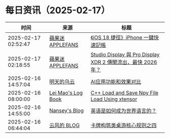 ﻿# 每日资讯（2025-02-17）

|时间|来源|标题|
|---|---|---|
|2025-02-17 02:52:47|[蘋果迷 APPLEFANS](https://applefans.today/feed/)|[《iOS 18 捷徑》iPhone 一鍵快速記帳](https://applefans.today/2025-02-ios-18-iphone-shortcuts-numbers-accounting/)|
|2025-02-17 02:18:55|[蘋果迷 APPLEFANS](https://applefans.today/feed/)|[Studio Display 與 Pro Display XDR 2 傳聞流出，最快 2026 年？](https://applefans.today/2025-02-apple-display-rumors/)|
|2025-02-16 14:57:04|[明天的乌云](https://blog.xlab.app/atom.xml)|[AI应用功能和效果对比](https://blog.xlab.app/p/274d272e/)|
|2025-02-16 08:00:00|[Lei Mao's Log Book](https://leimao.github.io/atom.xml)|[C++ Load and Save Npy File Load Using xtensor](https://leimao.github.io/blog/CPP-Npy-Load-Save-xtensor/)|
|2025-02-16 14:55:00|[Nansey's Blog](https://www.nansey.me/feeds/posts/default)|[英语是如何成为世界语言的？](https://www.nansey.me/2025/02/globish.html)|
|2025-02-16 06:44:04|[云风的 BLOG](http://blog.codingnow.com/atom.xml)|[卡牌构筑类桌游核心规则之四](https://blog.codingnow.com/2025/02/dbg_rules_4.html)|
